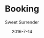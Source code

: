 ---
title: Booking
showInNav: true
sections:
    -
        template: fullHeightBanner
        button:
            target: _self
            text: 'Book us now'
            href: '#tabbed-iframes'
        text: "<h1 id=\"having-a-party-a-baby-shower-a-meeting-no-problem-\">Having a party? A baby shower? A meeting? No problem :)</h1>\n"
        backgroundImage: b66ba8f6703592bb5a2d2d01a3e18b0500db998b
    -
        template: richTextSection
        text: "<h1 id=\"book-table\">Book table</h1>\n\n<p>We would love to reserve a table for you. Fill in the form below and we will get back to you with a confirmation as soon as possible.</p>\n\n<p><a href=\"#booking\">Book a table</a></p>\n"
    -
        template: richTextSection
        text: "<h1 id=\"book-meeting-activity\">Book meeting/activity</h1>\n\n<p>Need a room for meeting with the housing association, working meeting, mothers/fathers group or a private party, try our activity room which accommodates about 10 people. The activity room has four large tables, a nice big whiteboard to draw on and if you need to show presentations or other media you can use our TV with many connectivity options. The four tables can be stacked in the case you need floor space.</p>\n\n<h3 id=\"room-rent-and-catering-\">Room rent and catering:</h3>\n\n<p>Rent our activity room with facilities as well as black coffee, tea and ice water ad libitum. Price is 600 kr. for 4 hours with up to 10 participants. It is possible to add more hours and participants for a fee.</p>\n\n<h3 id=\"extra-packages-\">Extra packages:</h3>\n\n<p>Breakfast package: add our delicious breakfast dish for only 50 kr. per person</p>\n\n<ol>\n\t<li>\n\t<p>Lunch package: add our delicious homemade sandwiches for only 50 kr. per person</p>\n\t</li>\n\t<li>\n\t<p>Snack package 1: add freshly baked bread with butter and fruit platter for only 35 kr. per person</p>\n\t</li>\n\t<li>\n\t<p>Snack package 2: add freshly baked cake for only 25 kr. per person</p>\n\t</li>\n\t<li>\n\t<p>Soft drinks while renting the room, only 20 kr. per bottle</p>\n\t</li>\n\t<li>\n\t<p>Other drinks - we can offer all our delicious hot and cold drinks - call for price</p>\n\t</li>\n</ol>\n\n<p>If you have questions or special requests, please contact Julia Eliasen on <a href=\"mailto:julia@sweetsurrender.dk\">julia@sweetsurrender.dk</a>.</p>\n"
        images: []
    -
        template: buffetInfo
        heading: 'Book party'
        subheading: 'Delicious package deals with lunch or brunch buffet'
        brunchText: "<h3 id=\"brunch-buffet\">Brunch Buffet</h3>\n\n<p>Brunch buffet includes:</p>\n\n<ul>\n\t<li>\n\t<p>Scrambled eggs</p>\n\t</li>\n\t<li>\n\t<p>Bacon</p>\n\t</li>\n\t<li>\n\t<p>Brunch Sausages</p>\n\t</li>\n\t<li>\n\t<p>Homemade tuna mousse</p>\n\t</li>\n\t<li>\n\t<p>Fried potato wedges and mushrooms</p>\n\t</li>\n\t<li>\n\t<p>Cheese, butter, jam</p>\n\t</li>\n\t<li>\n\t<p>Fruit platter, yoghurt with homemade muesli</p>\n\t</li>\n\t<li>\n\t<p>Homemade pancakes (American with syrup)</p>\n\t</li>\n\t<li>\n\t<p>2 kinds of pie, green salad, humus</p>\n\t</li>\n\t<li>\n\t<p>Rye bread, and freshly baked bread</p>\n\t</li>\n\t<li>\n\t<p>Juice, coffee, tea</p>\n\t</li>\n</ul>\n\n<p>Standard Package includes room rent for 3 hours, team for serving, preparing the food and facilities as well as tidying up and cleaning.</p>\n\n<p>It is possible to buy additional hours, cake, welcome drink and other additional services. <a href=\"http://bit.ly/css-partyprices\" target=\"_blank\">Download the price list</a>.</p>\n"
        lunchText: "<h3 id=\"lunch-buffet\">Lunch Buffet</h3>\n\n<p>Lunch buffet includes:</p>\n\n<ul>\n\t<li>\n\t<p>Warm liver paste with bacon and mushrooms</p>\n\t</li>\n\t<li>\n\t<p>Homemade pizza snails (with and without meat)</p>\n\t</li>\n\t<li>\n\t<p>Chicken thighs</p>\n\t</li>\n\t<li>\n\t<p>Homemade tuna mousse</p>\n\t</li>\n\t<li>\n\t<p>Homemade egg salad</p>\n\t</li>\n\t<li>\n\t<p>Homemade potato Salad</p>\n\t</li>\n\t<li>\n\t<p>Homemade pasta Salad</p>\n\t</li>\n\t<li>\n\t<p>Homemade humus</p>\n\t</li>\n\t<li>\n\t<p>Green salad</p>\n\t</li>\n\t<li>\n\t<p>2 kinds of pie</p>\n\t</li>\n\t<li>\n\t<p>Rye bread, freshly baked bread</p>\n\t</li>\n\t<li>\n\t<p>Juice, coffee, tea</p>\n\t</li>\n</ul>\n\n<p>Standard Package includes room rent for 3 hours, team for serving, preparing the food and facilities as well as tidying up and cleaning.</p>\n\n<p>It is possible to buy additional hours, cake, welcome drink and other additional services. <a href=\"http://bit.ly/css-partyprices\" target=\"_blank\">Download the price list</a>.</p>\n"
        images:
            - 97c660bb11b0255877a8e56fe0e11a4f53fc877b
            - ae1a0d77b3822e3e5cce5e8deca34330930d025e
            - e82fc2ae8f8dd4701fb97c994e82371615b33bf6
            - 73aae1c6bb0fe02d797e1f1da554cdc8b82a8651
            - 22632782b6e0303f4ab1f1c7195a35d7a569b327
        body: "<p>Hold your next christening, birthday or other celebration at Sweet Surrender. We offer two delicious packages with brunch or lunch buffet which you can enjoy together with your guests in our cozy and child-friendly facilities. We will take care of it all for you, so just enjoy the day along with the guests.</p>\n\n<p>Read more below and contact Julia Eliasen on <a href=\"mailto:julia@sweetsurrender.dk\">julia@sweetsurrender.dk</a> to hear more. You can also <a href=\"#booking\">book online here</a>.</p>\n"
    -
        template: quotes
        heading: Testimonials
        quotes:
            -
                text: 'Thanks. We had an absolutely fantastic day! The food was very delicious and we enjoyed it all together. The place is cozy and perfect fit for a naming celebration. The staff was wildly sweet and quite trendy. We could just sit back and enjoy the day together with our guests.'
                name: 'Lone Jakobsen'
            -
                text: 'We had an absolutely fantastic day! Much of the success was undoubtedly to be with you! Lovely food, cozy atmosphere, space, and not least yours truly pleasant and sweet staff. One sensed to be taken care off!! Our guests were also very impressed with the place and the food. So THANK YOU! '
                name: 'Katrine Muff Enevoldsen'
            -
                text: 'Thank you for wonderful food and lovely setting for our son''s baptism. We had a really good day and we are fully satisfied with the food, place and servicing. From the guests came also many praises for the food. So THOUSAND thanks from us!!'
                name: 'Anne Ulrik'
            -
                text: 'We had a really nice day, great place to host an event especially with children. Delicious food and cute girls who took care of it all. Only praise from here and it’s certainly not the last time we choose to host something at the cafe.'
                name: 'Heidi Hvam'
    -
        template: tabbedIframes
        heading: 'Book us now'
        iframes:
            -
                tabName: Buffet
                iFrameUrl: 'https://podio.com/webforms/15286468/1024618?e=true'
                height: 1410px
            -
                tabName: Table
                iFrameUrl: 'https://podio.com/webforms/15286559/1024623?e=true'
                height: 990px
            -
                tabName: 'Conference room'
                iFrameUrl: 'https://podio.com/webforms/15416533/1033776?e=true'
                height: 1050px
navOrder: '2'
description: null
meta:
    id: 80194a97565a3723e2c8d5c404ec87e0a67ea0ff
    parentId: ""
    language: en
date: '2016-7-14'
author: 'Sweet Surrender'
permalink: /en/booking/
layout: sectionPage
---